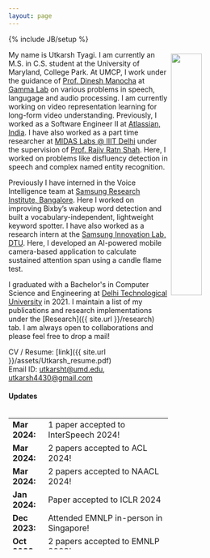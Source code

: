 ```yaml
---
layout: page
---
```

{% include JB/setup %}

<img style="float: right; width: 35%; padding: 6px;" src=" {{ site.url }}assets/utkarsh.jpg">

My name is Utkarsh Tyagi. I am currently an M.S. in C.S. student at the University of Maryland, College Park. At UMCP, I work under the guidance of [Prof. Dinesh Manocha](https://scholar.google.com/citations?user=X08l_4IAAAAJ&hl=en) at [Gamma Lab](https://gamma.umd.edu/) on various problems in speech, langugage and audio processing. I am currently working on video representation learning for long-form video understanding. Previously, I worked as a Software Engineer II at [Atlassian, India](https://www.atlassian.com/). I have also worked as a part time researcher at [MIDAS Labs @ IIIT Delhi](http://midas.iiitd.edu.in/) under the supervision of [Prof. Rajiv Ratn Shah](https://www.iiitd.ac.in/rajivratn). Here, I worked on problems like disfluency detection in speech and complex named entity recognition.

Previously I have interned in the Voice Intelligence team at [Samsung Research Institute, Bangalore](https://research.samsung.com/sri-b). Here I worked on improving Bixby’s wakeup word detection and built a  vocabulary-independent, lightweight keyword spotter. I have also worked as a research intern at the [Samsung Innovation Lab, DTU](https://sites.google.com/view/sdarldtu/home?authuser=1&pli=1). Here, I developed an AI-powered mobile camera-based application to calculate sustained attention span using a candle flame test.

I graduated with a Bachelor's in Computer Science and Engineering at [Delhi Technological University](https://www.dtu.ac.in/) in 2021. I maintain a list of my publications and research implementations under the [Research]({{ site.url }}/research) tab. I am always open to collaborations and please feel free to drop a mail!

CV / Resume: [link]({{ site.url }}/assets/Utkarsh_resume.pdf)<br />
Email ID: [utkarsht@umd.edu](mailto:utkarsht@umd.edu), [utkarsh4430@gmail.com](mailto:utkarsh4430@gmail.com)

#### Updates

<div style="height:275px;overflow:auto;">
<table>
<col width="100px">
<col width="630px">
  <tr><td><b>Mar 2024:</b></td><td>1 paper accepted to InterSpeech 2024!</td></tr>
  <tr><td><b>Mar 2024:</b></td><td>2 papers accepted to ACL 2024!</td></tr>
  <tr><td><b>Mar 2024:</b></td><td>2 papers accepted to NAACL 2024!</td></tr>
  <!-- <tr><td><b>Feb 2024:</b></td><td>Submitted 2 papers to ACL 2024!</td></tr> -->
  <tr><td><b>Jan 2024:</b></td><td>Paper accepted to ICLR 2024</td></tr>
  <tr><td><b>Dec 2023:</b></td><td>Attended EMNLP in-person in Singapore!</td></tr>
  <tr><td><b>Oct 2023:</b></td><td>2 papers accepted to EMNLP 2023!</td></tr>
  <!-- <tr><td><b>Sep 2023:</b></td><td>1 paper submitted to ICLR 2024!</td></tr> -->
  <tr><td><b>Aug 2023:</b></td><td>Started my MS in CS at the University of Maryland, College Park!</td></tr>
  <!-- <tr><td><b>Jul 2023:</b></td><td>1 paper submitted to AAAI 2023!</td></tr> -->
  <tr><td><b>Jul 2023:</b></td><td>Paper accepted to ICCV 2023!</td></tr>
  <!-- <tr><td><b>May 2023:</b></td><td>3 papers submitted to EMNLP 2023!</td></tr> -->
  <tr><td><b>May 2023:</b></td><td>Paper accepted to Interspeech 2023!</td></tr>
  <tr><td><b>Apr 2023:</b></td><td>Paper accepted to ACL 2023!</td></tr>
  <tr><td><b>Apr 2023:</b></td><td>Paper accepted to SIGIR 2023!</td></tr>
  <!-- <tr><td><b>Mar 2023:</b></td><td>2 papers submitted to Interspeech 2023!</td></tr> -->
  <!-- <tr><td><b>Mar 2023:</b></td><td>Paper on implicit hate speech detection submitted to IJCAI 2023!</td></tr> -->
  <!-- <tr><td><b>Feb 2023:</b></td><td>Paper submitted to SIGIR 2023!</td></tr> -->
  <!-- <tr><td><b>Jan 2023:</b></td><td>Paper submitted to ACL 2023!</td></tr> -->
  <tr><td><b>Dec 2022:</b></td><td>Paper on implicit hate speech detection in online conversations accepted in De-factify 2 @ AAAI 2023!</td></tr>
  <!-- <tr><td><b>Oct 2022:</b></td><td>2 papers submitted to IEEE ICASSP 2023! Pre-print and code now available!</td></tr> -->
  <tr><td><b>Sep 2022:</b></td><td>2 patents filed with Atlassian on incident management in multi-party communication channels!</td></tr>
  <tr><td><b>Sep 2022:</b></td><td>Promoted to Software Engineer 2 at Atlassian!</td></tr>
  <tr><td><b>Sep 2022:</b></td><td>Started collaborating with the Gamma Lab at the University of Maryland, College Park!</td></tr>
  <tr><td><b>Mar 2022:</b></td><td>Joined MIDAS Lab, IIIT Delhi. More details on the research can be found in the Research section!</td></tr>
  <tr><td><b>Jul 2021:</b></td><td>Started as a Software Engineer at Atlassian!</td></tr>